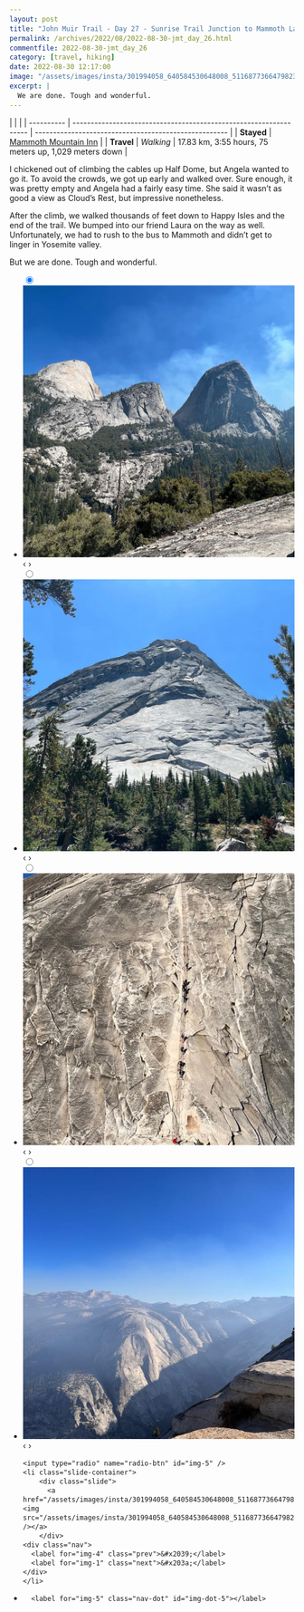 ```yaml
---
layout: post
title: "John Muir Trail - Day 27 - Sunrise Trail Junction to Mammoth Lakes"
permalink: /archives/2022/08/2022-08-30-jmt_day_26.html
commentfile: 2022-08-30-jmt_day_26
category: [travel, hiking]
date: 2022-08-30 12:17:00
image: "/assets/images/insta/301994058_640584530648008_5116877366479823287_n_17916444104606238.jpg"
excerpt: |
  We are done. Tough and wonderful.
---
```


|            |                                                                   |
| ---------- | ----------------------------------------------------------------- | ----------------------------------------------------- |
| **Stayed** | [Mammoth Mountain Inn](https://maps.app.goo.gl/aGwVeeifEkbaasSW9) |
| **Travel** | _Walking_                                                         | 17.83 km, 3:55 hours, 75 meters up, 1,029 meters down |

I chickened out of climbing the cables up Half Dome, but Angela wanted to go it. To avoid the crowds, we got up early and walked over. Sure enough, it was pretty empty and Angela had a fairly easy time. She said it wasn’t as good a view as Cloud’s Rest, but impressive nonetheless.

After the climb, we walked thousands of feet down to Happy Isles and the end of the trail. We bumped into our friend Laura on the way as well. Unfortunately, we had to rush to the bus to Mammoth and didn’t get to linger in Yosemite valley.

But we are done. Tough and wonderful.

<ul class="slides">
    <input type="radio" name="radio-btn" id="img-1" checked="checked" />
    <li class="slide-container">
        <div class="slide">
          <a href="/assets/images/insta/304082920_754224019177582_4030194848765474294_n_17878355129716775.jpg"><img src="/assets/images/insta/304082920_754224019177582_4030194848765474294_n_17878355129716775.jpg" /></a>
        </div>
    <div class="nav">
      <label for="img-5" class="prev">&#x2039;</label>
      <label for="img-2" class="next">&#x203a;</label>
    </div>
    </li>
        <input type="radio" name="radio-btn" id="img-2"  />
    <li class="slide-container">
        <div class="slide">
          <a href="/assets/images/insta/302042773_153681717271324_7419977225019808502_n_18152958109259727.jpg"><img src="/assets/images/insta/302042773_153681717271324_7419977225019808502_n_18152958109259727.jpg" /></a>
        </div>
    <div class="nav">
      <label for="img-1" class="prev">&#x2039;</label>
      <label for="img-3" class="next">&#x203a;</label>
    </div>
    </li>
        <input type="radio" name="radio-btn" id="img-3"  />
    <li class="slide-container">
        <div class="slide">
          <a href="/assets/images/insta/302271070_1623294361399232_6401504041155467026_n_18012020491415064.jpg"><img src="/assets/images/insta/302271070_1623294361399232_6401504041155467026_n_18012020491415064.jpg" /></a>
        </div>
    <div class="nav">
      <label for="img-2" class="prev">&#x2039;</label>
      <label for="img-4" class="next">&#x203a;</label>
    </div>
    </li>
        <input type="radio" name="radio-btn" id="img-4"  />
    <li class="slide-container">
        <div class="slide">
          <a href="/assets/images/insta/302339440_457259446301823_2266244384576424860_n_18013887142435021.jpg"><img src="/assets/images/insta/302339440_457259446301823_2266244384576424860_n_18013887142435021.jpg" /></a>
        </div>
    <div class="nav">
      <label for="img-3" class="prev">&#x2039;</label>
      <label for="img-5" class="next">&#x203a;</label>
    </div>
    </li>
    
    <input type="radio" name="radio-btn" id="img-5" />
    <li class="slide-container">
        <div class="slide">
          <a href="/assets/images/insta/301994058_640584530648008_5116877366479823287_n_17916444104606238.jpg"><img src="/assets/images/insta/301994058_640584530648008_5116877366479823287_n_17916444104606238.jpg" /></a>
        </div>
    <div class="nav">
      <label for="img-4" class="prev">&#x2039;</label>
      <label for="img-1" class="next">&#x203a;</label>
    </div>
    </li>
			
<li class="nav-dots">
      <label for="img-1" class="nav-dot" id="img-dot-1"></label>
      <label for="img-2" class="nav-dot" id="img-dot-2"></label>
      <label for="img-3" class="nav-dot" id="img-dot-3"></label>
      <label for="img-4" class="nav-dot" id="img-dot-4"></label>

      <label for="img-5" class="nav-dot" id="img-dot-5"></label>

</li>
</ul>

